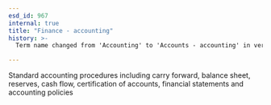 ```yaml
---
esd_id: 967
internal: true
title: "Finance - accounting"
history: >-
  Term name changed from 'Accounting' to 'Accounts - accounting' in version 3.00. Name/scope notes changed in version 4.0.1.

---
```


Standard accounting procedures including carry forward, balance sheet, reserves, cash flow, certification of accounts, financial statements and accounting policies

